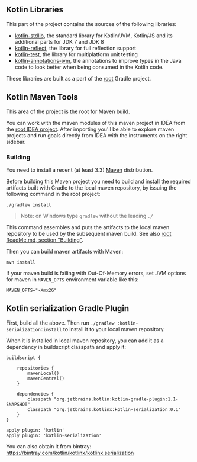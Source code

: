 ## Kotlin Libraries

This part of the project contains the sources of the following libraries:

  - [kotlin-stdlib](stdlib), the standard library for Kotlin/JVM, Kotlin/JS and its additional parts for JDK 7 and JDK 8
  - [kotlin-reflect](reflect), the library for full reflection support
  - [kotlin-test](kotlin.test), the library for multiplatform unit testing
  - [kotlin-annotations-jvm](tools/kotlin-annotations-jvm), the annotations to improve types in the Java code to look better when being consumed in the Kotlin code.

<!--  - [kotlin-annotations-android](tools/kotlin-annotations-android) -->

These libraries are built as a part of the [root](../) Gradle project.


## Kotlin Maven Tools

<!-- TODO: Move to another root -->

This area of the project is the root for Maven build.

You can work with the maven modules of this maven project in IDEA from the [root IDEA project](../ReadMe.md#working-in-idea). After importing you'll be able to explore maven projects and run goals directly from IDEA with the instruments on the right sidebar.

### Building

You need to install a recent (at least 3.3) [Maven](http://maven.apache.org/) distribution.

Before building this Maven project you need to build and install the required artifacts built with Gradle to the local maven repository, by issuing the following command in the root project:

    ./gradlew install

> Note: on Windows type `gradlew` without the leading `./`

This command assembles and puts the artifacts to the local maven repository to be used by the subsequent maven build.
See also [root ReadMe.md, section "Building"](../ReadMe.md#building).


Then you can build maven artifacts with Maven:

    mvn install

If your maven build is failing with Out-Of-Memory errors, set JVM options for maven in `MAVEN_OPTS` environment variable like this:

    MAVEN_OPTS="-Xmx2G"



## Kotlin serialization Gradle Plugin

First, build all the above. Then run `./gradlew :kotlin-serialization:install` to install it to your local maven repository.

When it is installed in local maven repository, you can add it as a dependency in buildscript classpath and apply it:

```
buildscript {

    repositories {
        mavenLocal()
        mavenCentral()
    }

    dependencies {
        classpath "org.jetbrains.kotlin:kotlin-gradle-plugin:1.1-SNAPSHOT"
        classpath "org.jetbrains.kotlinx:kotlin-serialization:0.1"
    }
}

apply plugin: 'kotlin'
apply plugin: 'kotlin-serialization'

```

You can also obtain it from bintray: https://bintray.com/kotlin/kotlinx/kotlinx.serialization